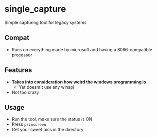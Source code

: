 # single_capture
Simple capturing tool for legacy systems

## Compat
* Runs on everything made by microsoft and having a 8086-compatible processor

## Features
* **Takes into consideration how weird the windows programming is**
	* Yet doesm't use any winapi
* Not too crazy

## Usage

* Run the tool, make sure the status is ON
* Press `prinscreen`
* Get your sweet pics in the directory

